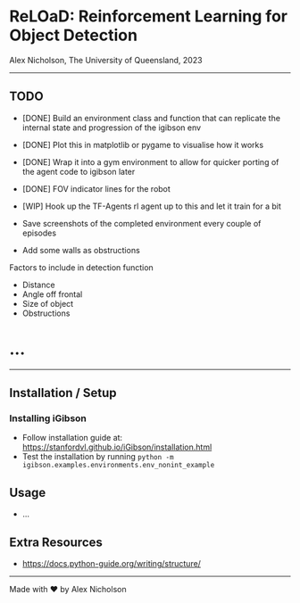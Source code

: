 # ReLOaD: Reinforcement Learning for Object Detection

Alex Nicholson, The University of Queensland, 2023

---

## TODO

- [DONE] Build an environment class and function that can replicate the internal state and progression of the igibson env
- [DONE] Plot this in matplotlib or pygame to visualise how it works
- [DONE] Wrap it into a gym environment to allow for quicker porting of the agent code to igibson later

- [DONE] FOV indicator lines for the robot
- [WIP] Hook up the TF-Agents rl agent up to this and let it train for a bit
- Save screenshots of the completed environment every couple of episodes
- Add some walls as obstructions

Factors to include in detection function
- Distance
- Angle off frontal
- Size of object
- Obstructions

# ...

---

## Installation / Setup

### Installing iGibson

- Follow installation guide at: https://stanfordvl.github.io/iGibson/installation.html
- Test the installation by running `python -m igibson.examples.environments.env_nonint_example`


## Usage

- ...

## Extra Resources

- https://docs.python-guide.org/writing/structure/


---

Made with ❤️ by Alex Nicholson